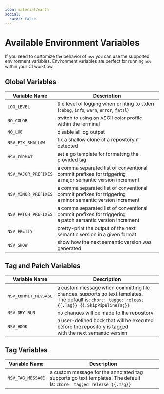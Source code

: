 ```yaml
---
icon: material/earth
social:
  cards: false
---
```


# Available Environment Variables

If you need to customize the behavior of `nsv` you can use the supported environment variables. Environment variables are perfect for running `nsv` within your CI workflow.

## Global Variables

| Variable Name        | Description                                                                                                   |
| -------------------- | ------------------------------------------------------------------------------------------------------------- |
| `LOG_LEVEL`          | the level of logging when printing to stderr <br/>(`debug`, `info`, `warn`, `error`, `fatal`)                 |
| `NO_COLOR`           | switch to using an ASCII color profile within the terminal                                                    |
| `NO_LOG`             | disable all log output                                                                                        |
| `NSV_FIX_SHALLOW`    | fix a shallow clone of a repository if detected                                                               |
| `NSV_FORMAT`         | set a go template for formatting the provided tag                                                             |
| `NSV_MAJOR_PREFIXES` | a comma separated list of conventional commit prefixes for triggering <br/>a major semantic version increment |
| `NSV_MINOR_PREFIXES` | a comma separated list of conventional commit prefixes for triggering <br/>a minor semantic version increment |
| `NSV_PATCH_PREFIXES` | a comma separated list of conventional commit prefixes for triggering <br/>a patch semantic version increment |
| `NSV_PRETTY`         | pretty-print the output of the next semantic version in a given format                                        |
| `NSV_SHOW`           | show how the next semantic version was generated                                                              |

## Tag and Patch Variables

| Variable Name        | Description                                                                                                                                           |
| -------------------- | ----------------------------------------------------------------------------------------------------------------------------------------------------- |
| `NSV_COMMIT_MESSAGE` | a custom message when committing file changes, supports go text templates.<br />The default is: `chore: tagged release {{.Tag}} {{.SkipPipelineTag}}` |
| `NSV_DRY_RUN`        | no changes will be made to the repository                                                                                                             |
| `NSV_HOOK`           | a user-defined hook that will be executed before the repository is tagged<br />with the next semantic version                                         |

## Tag Variables

| Variable Name        | Description                                                                                                                                           |
| -------------------- | ----------------------------------------------------------------------------------------------------------------------------------------------------- |
| `NSV_TAG_MESSAGE`    | a custom message for the annotated tag, supports go text templates. The default <br/>is: `chore: tagged release {{.Tag}}`                             |
